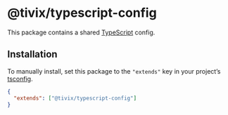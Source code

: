 # @tivix/typescript-config

This package contains a shared [TypeScript](https://www.typescriptlang.org/) config.

## Installation

To manually install, set this package to the `"extends"` key in your project’s [tsconfig](https://www.typescriptlang.org/docs/handbook/tsconfig-json.html).

```json
{
  "extends": ["@tivix/typescript-config"]
}
```
